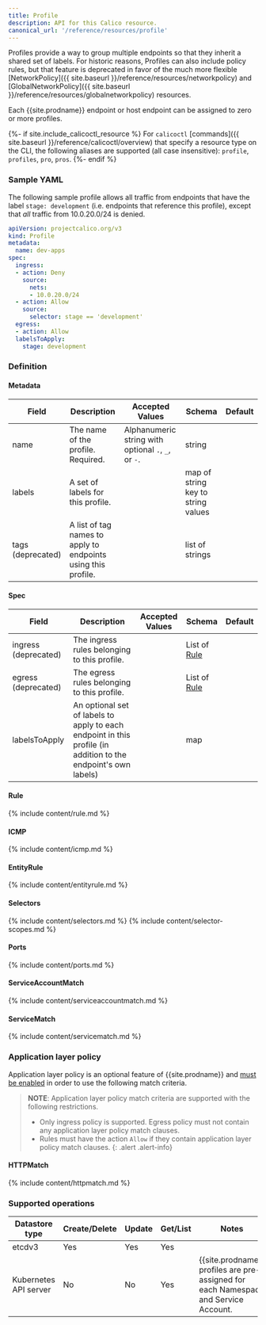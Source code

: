 ```yaml
---
title: Profile
description: API for this Calico resource.
canonical_url: '/reference/resources/profile'
---
```


Profiles provide a way to group multiple endpoints so that they inherit a shared set of labels. For historic reasons, Profiles can also include
policy rules, but that feature is deprecated in favor of the much more
flexible [NetworkPolicy]({{ site.baseurl }}/reference/resources/networkpolicy) and
[GlobalNetworkPolicy]({{ site.baseurl }}/reference/resources/globalnetworkpolicy) resources.

Each {{site.prodname}} endpoint or host endpoint can be assigned to zero or more profiles.

{%- if site.include_calicoctl_resource %}
For `calicoctl` [commands]({{ site.baseurl }}/reference/calicoctl/overview) that specify a resource type on the CLI, the following
aliases are supported (all case insensitive): `profile`, `profiles`, `pro`, `pros`.
{%- endif %}

### Sample YAML

The following sample profile allows all traffic from endpoints that
have the label `stage: development` (i.e. endpoints that reference this profile),
except that *all* traffic from 10.0.20.0/24 is denied.

```yaml
apiVersion: projectcalico.org/v3
kind: Profile
metadata:
  name: dev-apps
spec:
  ingress:
  - action: Deny
    source:
      nets:
      - 10.0.20.0/24
  - action: Allow
    source:
      selector: stage == 'development'
  egress:
  - action: Allow
  labelsToApply:
    stage: development
```

### Definition

#### Metadata

| Field       | Description                 | Accepted Values   | Schema | Default    |
|-------------|-----------------------------|-------------------|--------|------------|
| name   | The name of the profile. Required. | Alphanumeric string with optional `.`, `_`, or `-`. | string |
| labels | A set of labels for this profile. |  | map of string key to string values |
| tags (deprecated) | A list of tag names to apply to endpoints using this profile.        | | list of strings |

#### Spec

| Field       | Description                 | Accepted Values   | Schema | Default    |
|-------------|-----------------------------|-------------------|--------|------------|
| ingress (deprecated) | The ingress rules belonging to this profile. | | List of [Rule](#rule) |
| egress  (deprecated) | The egress rules belonging to this profile. | | List of [Rule](#rule)  |
| labelsToApply | An optional set of labels to apply to each endpoint in this profile (in addition to the endpoint's own labels) |  | map |

#### Rule

{% include content/rule.md %}

#### ICMP

{% include content/icmp.md %}

#### EntityRule

{% include content/entityrule.md %}

#### Selectors

{% include content/selectors.md %}
{% include content/selector-scopes.md %}

#### Ports

{% include content/ports.md %}

#### ServiceAccountMatch

{% include content/serviceaccountmatch.md %}

#### ServiceMatch

{% include content/servicematch.md %}

### Application layer policy

Application layer policy is an optional feature of {{site.prodname}} and
[must be enabled]({{site.baseurl}}/security/app-layer-policy)
in order to use the following match criteria.

> **NOTE**: Application layer policy match criteria are supported with the following restrictions.
>  * Only ingress policy is supported. Egress policy must not contain any application layer policy match clauses.
>  * Rules must have the action `Allow` if they contain application layer policy match clauses.
{: .alert .alert-info}

#### HTTPMatch

{% include content/httpmatch.md %}

### Supported operations

| Datastore type        | Create/Delete | Update | Get/List | Notes
|-----------------------|---------------|--------|----------|------
| etcdv3                | Yes           | Yes    | Yes      |
| Kubernetes API server | No            | No     | Yes      | {{site.prodname}} profiles are pre-assigned for each Namespace and Service Account.
